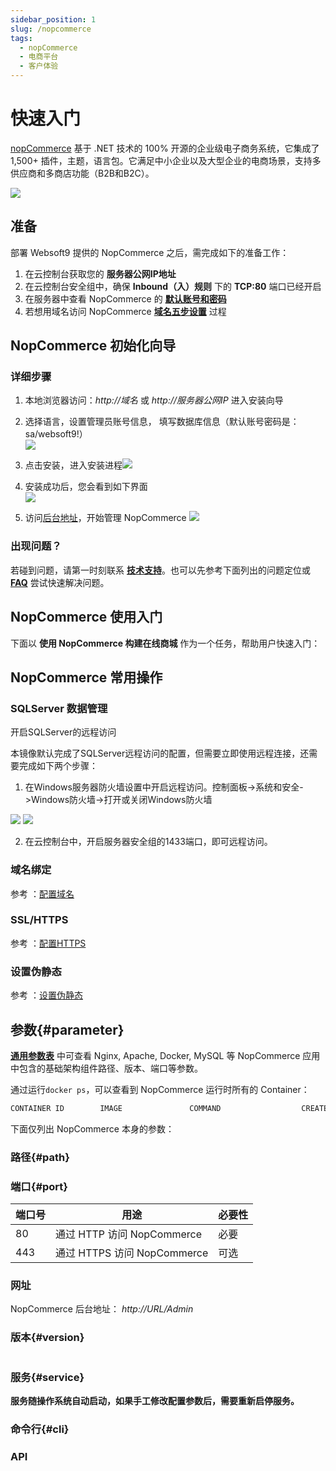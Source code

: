```yaml
---
sidebar_position: 1
slug: /nopcommerce
tags:
  - nopCommerce
  - 电商平台
  - 客户体验
---
```


# 快速入门

[nopCommerce](https://nopcommerce.com/zh) 基于 .NET 技术的 100% 开源的企业级电子商务系统，它集成了 1,500+ 插件，主题，语言包。它满足中小企业以及大型企业的电商场景，支持多供应商和多商店功能（B2B和B2C）。

![](https://netmarket.oss.aliyuncs.com/product/f8b1e93e-fba8-4fe3-b349-2a393ac01aa8.png)

## 准备

部署 Websoft9 提供的 NopCommerce 之后，需完成如下的准备工作：

1. 在云控制台获取您的 **服务器公网IP地址** 
2. 在云控制台安全组中，确保 **Inbound（入）规则** 下的 **TCP:80** 端口已经开启
3. 在服务器中查看 NopCommerce 的 **[默认账号和密码](./setup/credentials#getpw)**  
4. 若想用域名访问  NopCommerce **[域名五步设置](./dns#domain)** 过程


## NopCommerce 初始化向导

### 详细步骤

1. 本地浏览器访问：*http://域名* 或 *http://服务器公网IP* 进入安装向导
    
2. 选择语言，设置管理员账号信息， 填写数据库信息（默认账号密码是：sa/websoft9!）  
   ![](http://libs.websoft9.com/Websoft9/DocsPicture/en/nopcommerce/nopcommerce-install-websoft9.png)

3. 点击安装， 进入安装进程![](http://libs.websoft9.com/Websoft9/DocsPicture/en/nopcommerce/nopcommerce-intalling-websoft9.png)

4. 安装成功后，您会看到如下界面  
   ![](http://libs.websoft9.com/Websoft9/DocsPicture/en/nopcommerce/nopcommerce-front-websoft9.png)

5. 访问[后台地址](#path)，开始管理 NopCommerce
   ![](http://libs.websoft9.com/Websoft9/DocsPicture/en/nopcommerce/nopcommerce-backend-websoft9.png)

### 出现问题？

若碰到问题，请第一时刻联系 **[技术支持](./helpdesk)**。也可以先参考下面列出的问题定位或  **[FAQ](./faq#setup)** 尝试快速解决问题。

## NopCommerce 使用入门

下面以 **使用 NopCommerce 构建在线商城** 作为一个任务，帮助用户快速入门：


## NopCommerce 常用操作

### SQLServer 数据管理

开启SQLServer的远程访问

本镜像默认完成了SQLServer远程访问的配置，但需要立即使用远程连接，还需要完成如下两个步骤：

1.  在Windows服务器防火墙设置中开启远程访问。控制面板-&gt;系统和安全-&gt;Windows防火墙-&gt;打开或关闭Windows防火墙 

![](http://libs.websoft9.com/Websoft9/DocsPicture/zh/sqlserver2014/sqlserver-firewall001-websoft9.png) ![](http://libs.websoft9.com/Websoft9/DocsPicture/zh/sqlserver2014/sqlserver-firewall002-websoft9.png)

2.  在云控制台中，开启服务器安全组的1433端口，即可远程访问。

### 域名绑定

参考 ：[配置域名](./iis#binddomain)

### SSL/HTTPS

参考 ：[配置HTTPS](./iis#https)

### 设置伪静态

参考 ：[设置伪静态](./iis#rewrite)

## 参数{#parameter}

**[通用参数表](./setup/parameter)** 中可查看 Nginx, Apache, Docker, MySQL 等 NopCommerce 应用中包含的基础架构组件路径、版本、端口等参数。 

通过运行`docker ps`，可以查看到 NopCommerce 运行时所有的 Container：

```bash
CONTAINER ID        IMAGE               COMMAND                  CREATED             STATUS              PORTS                                NAMES
```


下面仅列出 NopCommerce 本身的参数：

### 路径{#path}


### 端口{#port}

| 端口号 | 用途                                          | 必要性 |
| ------ | --------------------------------------------- | ------ |
| 80   | 通过 HTTP 访问 NopCommerce | 必要   |
| 443   | 通过 HTTPS 访问 NopCommerce | 可选   |

### 网址

NopCommerce 后台地址： *http://URL/Admin*  

### 版本{#version}

```shell

```

### 服务{#service}

**服务随操作系统自动启动，如果手工修改配置参数后，需要重新启停服务。**

### 命令行{#cli}

### API
